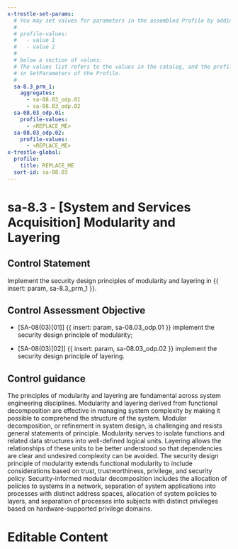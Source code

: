 ```yaml
---
x-trestle-set-params:
  # You may set values for parameters in the assembled Profile by adding
  #
  # profile-values:
  #   - value 1
  #   - value 2
  #
  # below a section of values:
  # The values list refers to the values in the catalog, and the profile-values represent values
  # in SetParameters of the Profile.
  #
  sa-8.3_prm_1:
    aggregates:
      - sa-08.03_odp.01
      - sa-08.03_odp.02
  sa-08.03_odp.01:
    profile-values:
      - <REPLACE_ME>
  sa-08.03_odp.02:
    profile-values:
      - <REPLACE_ME>
x-trestle-global:
  profile:
    title: REPLACE_ME
  sort-id: sa-08.03
---
```


# sa-8.3 - \[System and Services Acquisition\] Modularity and Layering

## Control Statement

Implement the security design principles of modularity and layering in {{ insert: param, sa-8.3_prm_1 }}.

## Control Assessment Objective

- \[SA-08(03)[01]\] {{ insert: param, sa-08.03_odp.01 }} implement the security design principle of modularity;

- \[SA-08(03)[02]\] {{ insert: param, sa-08.03_odp.02 }} implement the security design principle of layering.

## Control guidance

The principles of modularity and layering are fundamental across system engineering disciplines. Modularity and layering derived from functional decomposition are effective in managing system complexity by making it possible to comprehend the structure of the system. Modular decomposition, or refinement in system design, is challenging and resists general statements of principle. Modularity serves to isolate functions and related data structures into well-defined logical units. Layering allows the relationships of these units to be better understood so that dependencies are clear and undesired complexity can be avoided. The security design principle of modularity extends functional modularity to include considerations based on trust, trustworthiness, privilege, and security policy. Security-informed modular decomposition includes the allocation of policies to systems in a network, separation of system applications into processes with distinct address spaces, allocation of system policies to layers, and separation of processes into subjects with distinct privileges based on hardware-supported privilege domains.

# Editable Content

<!-- Make additions and edits below -->
<!-- The above represents the contents of the control as received by the profile, prior to additions. -->
<!-- If the profile makes additions to the control, they will appear below. -->
<!-- The above markdown may not be edited but you may edit the content below, and/or introduce new additions to be made by the profile. -->
<!-- If there is a yaml header at the top, parameter values may be edited. Use --set-parameters to incorporate the changes during assembly. -->
<!-- The content here will then replace what is in the profile for this control, after running profile-assemble. -->
<!-- The current profile has no added parts for this control, but you may add new ones here. -->
<!-- Each addition must have a heading either of the form ## Control my_addition_name -->
<!-- or ## Part a. (where the a. refers to one of the control statement labels.) -->
<!-- "## Control" parts are new parts added after the statement part. -->
<!-- "## Part" parts are new parts added into the top-level statement part with that label. -->
<!-- Subparts may be added with nested hash levels of the form ### My Subpart Name -->
<!-- underneath the parent ## Control or ## Part being added -->
<!-- See https://ibm.github.io/compliance-trestle/tutorials/ssp_profile_catalog_authoring/ssp_profile_catalog_authoring for guidance. -->
